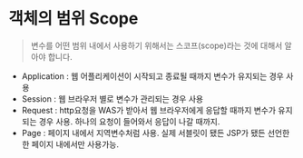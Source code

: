 객체의 범위 Scope
===
> 변수를 어떤 범위 내에서 사용하기 위해서는 스코프(scope)라는 것에 대해서 알아야 합니다.
- Application : 웹 어플리케이션이 시작되고 종료될 때까지 변수가 유지되는 경우 사용
- Session : 웹 브라우저 별로 변수가 관리되는 경우 사용
- Request : http요청을 WAS가 받아서 웹 브라우저에게 응답할 때까지 변수가 유지되는 경우 사용. 하나의 요청이 들어와서 응답이 나갈 때까지.
- Page : 페이지 내에서 지역변수처럼 사용. 실제 서블릿이 됐든 JSP가 됐든 선언한 한 페이지 내에서만 사용가능.
